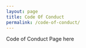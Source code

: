```yaml
---
layout: page
title: Code Of Conduct
permalink: /code-of-conduct/
---
```


Code of Conduct Page here

